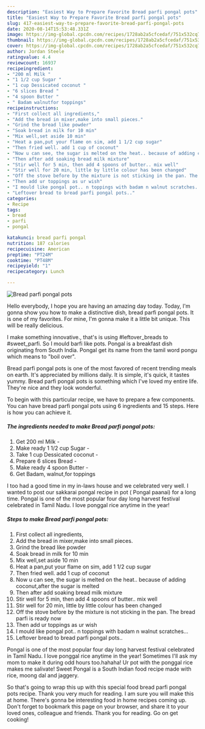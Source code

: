 ```yaml
---
description: "Easiest Way to Prepare Favorite Bread parfi pongal pots"
title: "Easiest Way to Prepare Favorite Bread parfi pongal pots"
slug: 417-easiest-way-to-prepare-favorite-bread-parfi-pongal-pots
date: 2020-08-14T15:53:48.331Z
image: https://img-global.cpcdn.com/recipes/1728ab2a5cfcedaf/751x532cq70/bread-parfi-pongal-pots-recipe-main-photo.jpg
thumbnail: https://img-global.cpcdn.com/recipes/1728ab2a5cfcedaf/751x532cq70/bread-parfi-pongal-pots-recipe-main-photo.jpg
cover: https://img-global.cpcdn.com/recipes/1728ab2a5cfcedaf/751x532cq70/bread-parfi-pongal-pots-recipe-main-photo.jpg
author: Jordan Steele
ratingvalue: 4.4
reviewcount: 16937
recipeingredient:
- "200 ml Milk "
- "1 1/2 cup Sugar "
- "1 cup Dessicated coconut "
- "6 slices Bread "
- "4 spoon Butter "
- " Badam walnutfor toppings"
recipeinstructions:
- "First collect all ingredients,"
- "Add the bread in mixer,make into small pieces."
- "Grind the bread like powder"
- "Soak bread in milk for 10 min"
- "Mix well,set aside 10 min"
- "Heat a pan,put your flame on sim, add 1 1/2 cup sugar"
- "Then fried well. add 1 cup of coconut"
- "Now u can see, the sugar is melted on the heat.. because of adding coconut,after the sugar is melted"
- "Then after add soaking bread milk mixture"
- "Stir well for 5 min, then add 4 spoons of butter.. mix well"
- "Stir well for 20 min, little by little colour has been changed"
- "Off the stove before by the mixture is not sticking in the pan. The bread parfi is ready now"
- "Then add ur toppings as ur wish"
- "I mould like pongal pot.. n toppings with badam n walnut scratches..."
- "Leftover bread to bread parfi pongal pots.."
categories:
- Recipe
tags:
- bread
- parfi
- pongal

katakunci: bread parfi pongal 
nutrition: 187 calories
recipecuisine: American
preptime: "PT24M"
cooktime: "PT48M"
recipeyield: "1"
recipecategory: Lunch

---
```



![Bread parfi pongal pots](https://img-global.cpcdn.com/recipes/1728ab2a5cfcedaf/751x532cq70/bread-parfi-pongal-pots-recipe-main-photo.jpg)

Hello everybody, I hope you are having an amazing day today. Today, I'm gonna show you how to make a distinctive dish, bread parfi pongal pots. It is one of my favorites. For mine, I'm gonna make it a little bit unique. This will be really delicious.

I make something innovative., that&#39;s is using #leftover_breads to #sweet_parfi. So I mould barfi like pots. Pongal is a breakfast dish originating from South India. Pongal get its name from the tamil word pongu which means to &#34;boil over&#34;.

Bread parfi pongal pots is one of the most favored of recent trending meals on earth. It's appreciated by millions daily. It is simple, it's quick, it tastes yummy. Bread parfi pongal pots is something which I've loved my entire life. They're nice and they look wonderful.


To begin with this particular recipe, we have to prepare a few components. You can have bread parfi pongal pots using 6 ingredients and 15 steps. Here is how you can achieve it.

<!--inarticleads1-->

##### The ingredients needed to make Bread parfi pongal pots:

1. Get 200 ml Milk -
1. Make ready 1 1/2 cup Sugar -
1. Take 1 cup Dessicated coconut -
1. Prepare 6 slices Bread -
1. Make ready 4 spoon Butter -
1. Get  Badam, walnut,for toppings


I too had a good time in my in-laws house and we celebrated very well. I wanted to post our sakkarai pongal recipe in pot ( Pongal paanai) for a long time. Pongal is one of the most popular four day long harvest festival celebrated in Tamil Nadu. I love ponggal rice anytime in the year! 

<!--inarticleads2-->

##### Steps to make Bread parfi pongal pots:

1. First collect all ingredients,
1. Add the bread in mixer,make into small pieces.
1. Grind the bread like powder
1. Soak bread in milk for 10 min
1. Mix well,set aside 10 min
1. Heat a pan,put your flame on sim, add 1 1/2 cup sugar
1. Then fried well. add 1 cup of coconut
1. Now u can see, the sugar is melted on the heat.. because of adding coconut,after the sugar is melted
1. Then after add soaking bread milk mixture
1. Stir well for 5 min, then add 4 spoons of butter.. mix well
1. Stir well for 20 min, little by little colour has been changed
1. Off the stove before by the mixture is not sticking in the pan. The bread parfi is ready now
1. Then add ur toppings as ur wish
1. I mould like pongal pot.. n toppings with badam n walnut scratches...
1. Leftover bread to bread parfi pongal pots..


Pongal is one of the most popular four day long harvest festival celebrated in Tamil Nadu. I love ponggal rice anytime in the year! Sometimes I&#39;ll ask my mom to make it during odd hours too.hahaha! Ur pot with the ponggal rice makes me salivate! Sweet Pongal is a South Indian food recipe made with rice, moong dal and jaggery. 

So that's going to wrap this up with this special food bread parfi pongal pots recipe. Thank you very much for reading. I am sure you will make this at home. There's gonna be interesting food in home recipes coming up. Don't forget to bookmark this page on your browser, and share it to your loved ones, colleague and friends. Thank you for reading. Go on get cooking!
